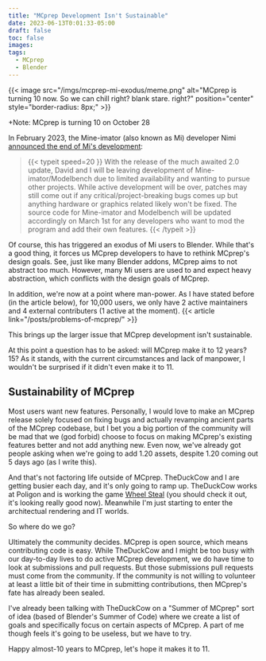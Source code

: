 ```yaml
---
title: "MCprep Development Isn't Sustainable"
date: 2023-06-13T0:01:33-05:00
draft: false
toc: false
images:
tags:
  - MCprep
  - Blender
---
```

{{< image src="/imgs/mcprep-mi-exodus/meme.png" alt="MCprep is turning 10 now. So we can chill right? blank stare. right?" position="center" style="border-radius: 8px;" >}}

+Note: MCprep is turning 10 on October 28

In February 2023, the Mine-imator (also known as Mi) developer Nimi [announced the end of Mi's development](https://www.mineimatorforums.com/index.php?/topic/90712-dev-update-24-moving-on-20-release-date/):

> {{< typeit 
  speed=20
>}}
With the release of the much awaited 2.0 update, David and I will be leaving development of Mine-imator/Modelbench due to limited availability and wanting to pursue other projects. While active development will be over, patches may still come out if any critical/project-breaking bugs comes up but anything hardware or graphics related likely won't be fixed. The source code for Mine-imator and Modelbench will be updated accordingly on March 1st for any developers who want to mod the program and add their own features. 
{{< /typeit >}}

Of course, this has triggered an exodus of Mi users to Blender. While that's a good thing, it forces us MCprep developers to have to rethink MCprep's design goals. See, just like many Blender addons, MCprep aims to not abstract too much. However, many Mi users are used to and expect heavy abstraction, which conflicts with the design goals of MCprep.

In addition, we're now at a point where man-power. As I have stated before (in the article below), for 10,000 users, we only have 2 active maintainers and 4 external contributers (1 active at the moment). 
{{< article link="/posts/problems-of-mcprep/" >}}

This brings up the larger issue that MCprep development isn't sustainable. 

At this point a question has to be asked: will MCprep make it to 12 years? 15? As it stands, with the current circumstances and lack of manpower, I wouldn't be surprised if it didn't even make it to 11.

## Sustainability of MCprep
Most users want new features. Personally, I would love to make an MCprep release solely focused on fixing bugs and actually revamping ancient parts of the MCprep codebase, but I bet you a big portion of the community will be mad that we (god forbid) choose to focus on making MCprep's existing features better and not add anything new. Even now, we've already got people asking when we're going to add 1.20 assets, despite 1.20 coming out 5 days ago (as I write this). 

And that's not factoring life outside of MCprep. TheDuckCow and I are getting busier each day, and it's only going to ramp up. TheDuckCow works at Poligon and is working the game [Wheel Steal](https://twitter.com/WheelStealGame) (you should check it out, it's looking really good now). Meanwhile I'm just starting to enter the architectual rendering and IT worlds. 

So where do we go?

Ultimately the community decides. MCprep is open source, which means contributing code is easy. While TheDuckCow and I might be too busy with our day-to-day lives to do active MCprep development, we do have time to look at submissions and pull requests. But those submissions pull requests must come from the community. If the community is not willing to volunteer at least a little bit of their time in submitting contributions, then MCprep's fate has already been sealed.

I've already been talking with TheDuckCow on a "Summer of MCprep" sort of idea (based of Blender's Summer of Code) where we create a list of goals and specifically focus on certain aspects of MCprep. A part of me though feels it's going to be useless, but we have to try.

Happy almost-10 years to MCprep, let's hope it makes it to 11.
